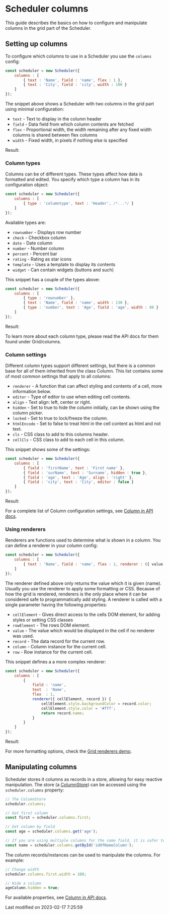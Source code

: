 # Scheduler columns

This guide describes the basics on how to configure and manipulate columns in the grid part of the Scheduler.

## Setting up columns

To configure which columns to use in a Scheduler you use the `columns` config:

```javascript
const scheduler = new Scheduler({
    columns : [
        { text : 'Name', field : 'name', flex : 1 },
        { text : 'City', field : 'city', width : 100 }
    ]
});
```

The snippet above shows a Scheduler with two columns in the grid part using minimal configuration:

* `text`  - Text to display in the column header
* `field` - Data field from which column contents are fetched
* `flex`  - Proportional width, the width remaining after any fixed width columns is shared between flex columns
* `width` - Fixed width, in pixels if nothing else is specified

Result:

<div class="external-example" data-file="Scheduler/guides/columns/SettingUp1.js"></div>

### Column types

Columns can be of different types. These types affect how data is formatted and edited. You specify which type a column
has in its configuration object:

```javascript
const scheduler = new Scheduler({
    columns : [
        { type : 'columntype', text : 'Header', /*...*/ }
    ]
});
```

Available types are:

* `rownumber` - Displays row number
* `check` - Checkbox column
* `date` - Date column
* `number` - Number column
* `percent` - Percent bar
* `rating` - Rating as star icons
* `template` - Uses a template to display its contents
* `widget` - Can contain widgets (buttons and such)

This snippet has a couple of the types above:

```javascript
const scheduler = new Scheduler({
    columns : [
        { type : 'rownumber' },
        { text : 'Name', field : 'name', width : 130 },
        { type : 'number', text : 'Age', field : 'age', width : 80 }
    ]
});
```

Result:

<div class="external-example" data-file="Scheduler/guides/columns/SettingUp2.js"></div>

To learn more about each column type, please read the API docs for them found under Grid/columns.

### Column settings

Different column types support different settings, but there is a common base for all of them inherited from the class
Column. This list contains some of most common settings that apply to all columns:

* `renderer` - A function that can affect styling and contents of a cell, more information below.
* `editor` - Type of editor to use when editing cell contents.
* `align` - Text align: left, center or right.
* `hidden` - Set to true to hide the column initially, can be shown using the column picker.
* `locked` - Set to true to lock/freeze the column.
* `htmlEncode` - Set to false to treat html in the cell content as html and not text.
* `cls` - CSS class to add to this columns header.
* `cellCls` - CSS class to add to each cell in this column.

This snippet shows some of the settings:

```javascript
const scheduler = new Scheduler({
    columns : [
        { field : 'firstName', text : 'First name' },
        { field : 'surName', text : 'Surname', hidden : true },
        { field : 'age', text : 'Age', align : 'right' },
        { field : 'city', text : 'City', editor : false }
    ]
});
```

Result:

<div class="external-example" data-file="Scheduler/guides/columns/Config.js"></div>

For a complete list of Column configuration settings, see [Column in API docs](#Grid/column/Column).

### Using renderers

Renderers are functions used to determine what is shown in a column. You can define a renderer in your column config:

```javascript
const scheduler = new Scheduler({
    columns : [
        { text : 'Name', field : 'name', flex : 1, renderer : ({ value }) => value }
    ]
});
```

The renderer defined above only returns the value which it is given (name). Usually you use the renderer to apply some
formatting or CSS. Because of how the grid is rendered, renderers is the only place where it can be considered safe to
programmatically add styling. A renderer is called with a single parameter having the following properties:

* `cellElement` - Gives direct access to the cells DOM element, for adding styles or setting CSS classes
* `rowElement` - The rows DOM element.
* `value` - The value which would be displayed in the cell if no renderer was used.
* `record` - The data record for the current row.
* `column` - Column instance for the current cell.
* `row` - Row instance for the current cell.

This snippet defines a a more complex renderer:

```javascript
const scheduler = new Scheduler({
    columns : [
        {
            field : 'name',
            text  : 'Name',
            flex  : 1,
            renderer({ cellElement, record }) {
                cellElement.style.backgroundColor = record.color;
                cellElement.style.color = '#fff';
                return record.name;
            }
        }
    ]
});
```

Result:

<div class="external-example" data-file="Scheduler/guides/columns/Renderer.js"></div>

For more formatting options, check the [Grid renderers demo](https://bryntum.com/products/grid/examples/renderers/).

## Manipulating columns

Scheduler stores it columns as records in a store, allowing for easy reactive manipulation. The store
(a [ColumnStore](#Grid/data/ColumnStore)) can be accessed using the `scheduler.columns` property:

```javascript
// The ColumnStore
scheduler.columns;

// Get first column
const first = scheduler.columns.first;

// Get column by field
const age = scheduler.columns.get('age');

// If you are using multiple columns for the same field, it is safer to access them using id
const name = scheduler.columns.getById('idOfNameColumn');
```

The column records/instances can be used to manipulate the columns. For example:

```javascript
// Change width
scheduler.columns.first.width = 100;

// Hide a column
ageColumn.hidden = true;
```

For available properties, see [Column in API docs](#Grid/column/Column#properties).


<p class="last-modified">Last modified on 2023-02-17 7:25:59</p>